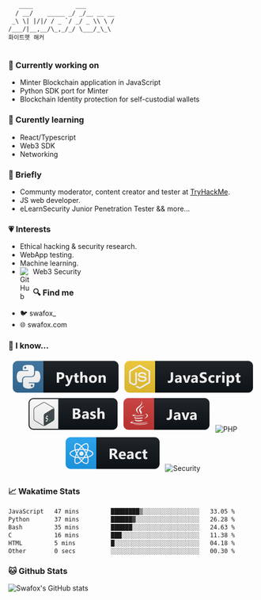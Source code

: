 ```
   ____            ___        
  / __/    _____ _/ _/__ __ __
 _\ \| |/|/ / _ `/ _/ _ \\ \ /
/___/|__,__/\_,_/_/ \___/_\_\ 
화이트햇 해커 
                              
```
### 🔨 Currently working on
- Minter Blockchain application in JavaScript
- Python SDK port for Minter
- Blockchain Identity protection for self-custodial wallets

### 📕 Curently learning
- React/Typescript
- Web3 SDK
- Networking

### 🌟 Briefly
- Communty moderator, content creator and tester at [TryHackMe](https://tryhackme.com/).
- JS web developer.
- eLearnSecurity Junior Penetration Tester && more...

### 💗 Interests
- Ethical hacking & security research.
- WebApp testing.
- Machine learning. 
- <img align="left" alt="GitHub" width="26px" src="https://upload.wikimedia.org/wikipedia/commons/thumb/b/b7/ETHEREUM-YOUTUBE-PROFILE-PIC.png/600px-ETHEREUM-YOUTUBE-PROFILE-PIC.png" /> Web3 Security

### 🔍 Find me
- 🐦 swafox_
- 🌐 swafox.com

### 🤔 I know...

<p align="center">

  <!-- For more icons please follow  https://github.com/MikeCodesDotNET/ColoredBadges -->

  <img src="https://raw.githubusercontent.com/MikeCodesDotNET/ColoredBadges/master/svg/dev/languages/python.svg" alt="Python" style="margin:4px">
  <img src="https://raw.githubusercontent.com/MikeCodesDotNET/ColoredBadges/master/svg/dev/languages/js.svg" alt="JS" style="margin:4px">
  <img src="https://raw.githubusercontent.com/MikeCodesDotNET/ColoredBadges/master/svg/dev/tools/bash.svg" alt="Bash" style="margin:4px">
  <img src="https://raw.githubusercontent.com/MikeCodesDotNET/ColoredBadges/master/svg/dev/languages/java.svg" alt="Bash" style="margin:4px">
  <img src="https://raw.githubusercontent.com/MikeCodesDotNET/ColoredBadges/master/png/dev/languages/php.png" alt="PHP" style="margin:4px">
  <img src="https://raw.githubusercontent.com/MikeCodesDotNET/ColoredBadges/master/svg/dev/frameworks/react.svg" alt="React" style="margin:4px">
  <img src="https://raw.githubusercontent.com/Quadrified/Quadrified/master/assets/svg/dev/misc/security.svg" alt="Security" style="margin:4px">
  
### 📈 Wakatime Stats
<!--START_SECTION:waka-->

```text
JavaScript   47 mins         ████████▒░░░░░░░░░░░░░░░░   33.05 %
Python       37 mins         ██████▓░░░░░░░░░░░░░░░░░░   26.28 %
Bash         35 mins         ██████░░░░░░░░░░░░░░░░░░░   24.63 %
C            16 mins         ███░░░░░░░░░░░░░░░░░░░░░░   11.38 %
HTML         5 mins          █░░░░░░░░░░░░░░░░░░░░░░░░   04.18 %
Other        0 secs          ░░░░░░░░░░░░░░░░░░░░░░░░░   00.30 %
```

<!--END_SECTION:waka-->

### 🐱 Github Stats
![Swafox's GitHub stats](https://github-readme-stats.vercel.app/api?username=Swafox&show_icons=true&theme=dracula)
